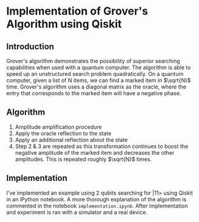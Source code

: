 # Implementation of Grover's Algorithm using Qiskit

## Introduction

Grover's algorithm demonstrates the possibility of superior searching capabilities when used with a quantum computer. The algorithm is able to speed up an unstructured search problem quadratically. On a quantum computer, given a list of N items, we can find a marked item in $\sqrt{N}$ time. Grover's algorithm uses a diagonal matrix as the oracle, where the entry that corresponds to the marked item will have a negative phase.

## Algorithm

1. Amplitude amplification procedure
2. Apply the oracle reflection to the state
3. Apply an additional reflection about the state
4. Step 2 & 3 are repeated as this transformation continues to boost the negative amplitude of the marked item and decreases the other amplitudes. This is repeated roughly $\sqrt{N}$ times.

## Implementation

I've implemented an example using 2 qubits searching for |11> using Qiskit in an iPython notebook. A more thorough explanation of the algorithm is commented in the notebook `implementation.ipynb`. After implementation and experiment is ran with a simulator and a real device.
